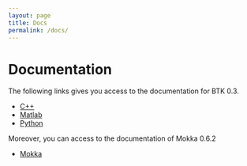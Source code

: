 ```yaml
---
layout: page
title: Docs
permalink: /docs/
---
```


# Documentation

The following links gives you access to the documentation for BTK 0.3.

  - [C++](http://biomechanical-toolkit.github.io/docs/API/) 
  - [Matlab](http://biomechanical-toolkit.github.io/docs/Wrapping/Matlab/)
  - [Python](http://biomechanical-toolkit.github.io/docs/Wrapping/Python/)  

Moreover, you can access to the documentation of Mokka 0.6.2
  - [Mokka](http://biomechanical-toolkit.github.io/docs/Mokka/) 